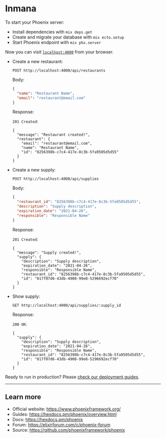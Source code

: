 # Inmana

To start your Phoenix server:

- Install dependencies with `mix deps.get`
- Create and migrate your database with `mix ecto.setup`
- Start Phoenix endpoint with `mix phx.server`

Now you can visit [`localhost:4000`](http://localhost:4000) from your browser.

- Create a new restaurant:

  `POST http://localhost:4000/api/restaurants`

  Body:

  ```json
  {
    "name": "Restaurant Name",
    "email": "restaurant@email.com"
  }
  ```

  Response:

  `201 Created`:

  ```
  {
    "message": "Restaurant created!",
    "restaurant": {
      "email": "restaurant@email.com",
      "name": "Restaurant Name",
      "id": "8256398b-c7c4-417e-8c3b-5fa9505d5d55"
    }
  }
  ```

- Create a new supply:

  `POST http://localhost:4000/api/supplies`

  Body:

  ```json
  {
    "restaurant_id": "8256398b-c7c4-417e-8c3b-5fa9505d5d55",
    "description": "Supply description",
    "expiration_date": "2021-04-26",
    "responsible": "Responsible Name"
  }
  ```

  Response:

  `201 Created`:

  ```
  {
    "message": "Supply created!",
    "supply": {
      "description": "Supply description",
      "expiration_date": "2021-04-26",
      "responsible": "Responsible Name",
      "restaurant_id": "8256398b-c7c4-417e-8c3b-5fa9505d5d55",
      "id": "017f07d6-43db-4908-99e8-5296692ecf70"
    }
  }
  ```

- Show supply:

  `GET http://localhost:4000/api/supplies/:supply_id`

  Response:

  `200 OK`:

  ```
  {
    "supply": {
      "description": "Supply description",
      "expiration_date": "2021-04-26",
      "responsible": "Responsible Name",
      "restaurant_id": "8256398b-c7c4-417e-8c3b-5fa9505d5d55",
      "id": "017f07d6-43db-4908-99e8-5296692ecf70"
    }
  }
  ```

Ready to run in production? Please [check our deployment guides](https://hexdocs.pm/phoenix/deployment.html).

---

## Learn more

- Official website: https://www.phoenixframework.org/
- Guides: https://hexdocs.pm/phoenix/overview.html
- Docs: https://hexdocs.pm/phoenix
- Forum: https://elixirforum.com/c/phoenix-forum
- Source: https://github.com/phoenixframework/phoenix

